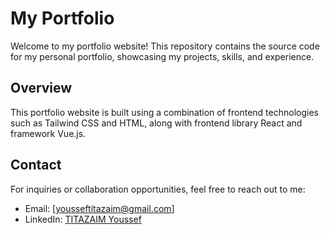 # My Portfolio

Welcome to my portfolio website! This repository contains the source code for my personal portfolio, showcasing my projects, skills, and experience.

## Overview

This portfolio website is built using a combination of frontend technologies such as Tailwind CSS and HTML, along with frontend library React and framework Vue.js.

## Contact

For inquiries or collaboration opportunities, feel free to reach out to me:

- Email: [yousseftitazaim@gmail.com]
- LinkedIn: [TITAZAIM Youssef](https://www.linkedin.com/in/youssef-titazaim)

